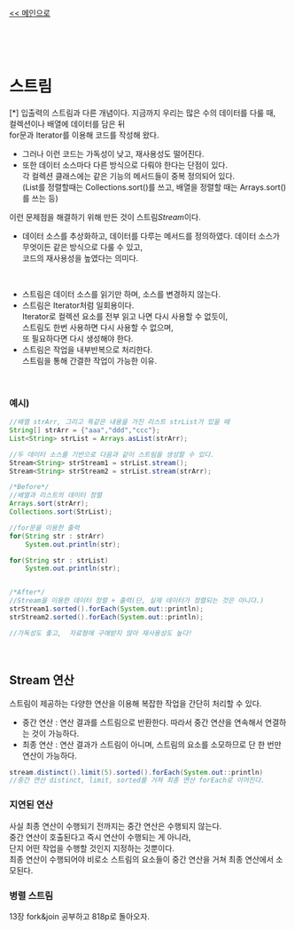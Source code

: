 [<< 메인으로](https://github.com/AtomicLiquors/Java_Wiki_Chb/blob/main/Readme.md)

&nbsp;
  
&nbsp;

# 스트림
[*] 입출력의 스트림과 다른 개념이다.
지금까지 우리는 많은 수의 데이터를 다룰 때,  
컬렉션이나 배열에 데이터를 담은 뒤  
for문과 Iterator를 이용해 코드를 작성해 왔다.  
- 그러나 이런 코드는 가독성이 낮고, 재사용성도 떨어진다.
- 또한 데이터 소스마다 다른 방식으로 다뤄야 한다는 단점이 있다.  
각 컬렉션 클래스에는 같은 기능의 메서드들이 중복 정의되어 있다.  
(List를 정렬할때는 Collections.sort()를 쓰고, 배열을 정렬할 때는 Arrays.sort()를 쓰는 등)

이런 문제점을 해결하기 위해 만든 것이 스트림*Stream*이다. 
- 데이터 소스를 추상화하고, 데이터를 다루는 메서드를 정의하였다.
데이터 소스가 무엇이든 같은 방식으로 다룰 수 있고,  
코드의 재사용성을 높였다는 의미다.

 
&nbsp;

- 스트림은 데이터 소스를 읽기만 하며, 소스를 변경하지 않는다.
- 스트림은 Iterator처럼 일회용이다.   
Iterator로 컬렉션 요소를 전부 읽고 나면 다시 사용할 수 없듯이,  
스트림도 한번 사용하면 다시 사용할 수 없으며,  
또 필요하다면 다시 생성해야 한다.
- 스트림은 작업을 내부반복으로 처리한다.  
스트림을 통해 간결한 작업이 가능한 이유.

 
&nbsp;
 

### 예시) 
```java
//배열 strArr, 그리고 똑같은 내용을 가진 리스트 strList가 있을 떼
String[] strArr = {"aaa","ddd","ccc"};
List<String> strList = Arrays.asList(strArr);

//두 데이터 소스를 기반으로 다음과 같이 스트림을 생성할 수 있다.
Stream<String> strStream1 = strList.stream();
Stream<String> strStream2 = strList.stream(strArr);
```

```java
/*Before*/
//배열과 리스트의 데이터 정렬
Arrays.sort(strArr);
Collections.sort(StrList);

//for문을 이용한 출력
for(String str : strArr)
    System.out.println(str);

for(String str : strList)
    System.out.println(str);


/*After*/
//Stream을 이용한 데이터 정렬 + 출력(단, 실제 데이터가 정렬되는 것은 아니다.)
strStream1.sorted().forEach(System.out::println);
strStream2.sorted().forEach(System.out::println);

//가독성도 좋고,  자료형에 구애받지 않아 재사용성도 높다!
```

 
&nbsp;
 


## Stream 연산
스트림이 제공하는 다양한 연산을 이용해 복잡한 작업을 간단히 처리할 수 있다.

- 중간 연산 : 연산 결과를 스트림으로 반환한다. 따라서 중간 연산을 연속해서 연결하는 것이 가능하다.
- 최종 연산 : 연산 결과가 스트림이 아니며, 스트림의 요소를 소모하므로 단 한 번만 연산이 가능하다.
```java
stream.distinct().limit(5).sorted().forEach(System.out::println)
//중간 연산 distinct, limit, sorted를 거쳐 최종 연산 forEach로 이어진다.
```

### 지연된 연산
사실 최종 연산이 수행되기 전까지는 중간 연산은 수행되지 않는다.  
중간 연산이 호출된다고 즉시 연산이 수행되는 게 아니라,   
단지 어떤 작업을 수행할 것인지 지정하는 것뿐이다.  
최종 연산이 수행되어야 비로소 스트림의 요소들이 중간 연산을 거쳐 최종 연산에서 소모된다.

### 병렬 스트림
13장 fork&join 공부하고 818p로 돌아오자.

